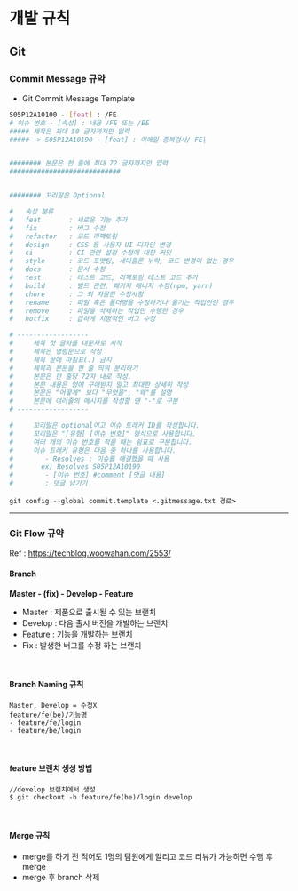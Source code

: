 # 개발 규칙 

## Git

### Commit Message 규약 

- Git Commit Message Template 

```bash
S05P12A10100 - [feat] : /FE
# 이슈 번호 - [속성] : 내용 /FE 또는 /BE
##### 제목은 최대 50 글자까지만 입력 
##### -> S05P12A10190 - [feat] : 이메일 중복검사/ FE|


######## 본문은 한 줄에 최대 72 글자까지만 입력 
############################


######## 꼬리말은 Optional 

#   속성 분류
#   feat       : 새로운 기능 추가
#   fix        : 버그 수정
#   refactor   : 코드 리팩토링
#   design     : CSS 등 사용자 UI 디자인 변경
#   ci         : CI 관련 설정 수정에 대한 커밋
#   style      : 코드 포맷팅, 세미콜론 누락, 코드 변경이 없는 경우
#   docs       : 문서 수정
#   test       : 테스트 코드, 리팩토링 테스트 코드 추가
#   build      : 빌드 관련, 패키지 매니저 수정(npm, yarn)
#   chore      : 그 외 자잘한 수정사항
#   rename     : 파일 혹은 폴더명을 수정하거나 옮기는 작업만인 경우
#   remove     : 파일을 삭제하는 작업만 수행한 경우
#   hotfix     : 급하게 치명적인 버그 수정

# ------------------
#     제목 첫 글자를 대문자로 시작 
#     제목은 명령문으로 작성 
#     제목 끝에 마침표(.) 금지
#     제목과 본문을 한 줄 띄워 분리하기
#     본문은 한 줄당 72자 내로 작성.
#     본문 내용은 양에 구애받지 말고 최대한 상세히 작성
#     본문은 "어떻게" 보다 "무엇을", "왜"를 설명
#     본문에 여러줄의 메시지를 작성할 땐 "-"로 구분
# ------------------

#     꼬리말은 optional이고 이슈 트래커 ID를 작성합니다.
#     꼬리말은 "[유형] [이슈 번호]" 형식으로 사용합니다.
#     여러 개의 이슈 번호를 적을 때는 쉼표로 구분합니다.
#     이슈 트래커 유형은 다음 중 하나를 사용합니다.
#        - Resolves : 이슈를 해결했을 때 사용
#       ex) Resolves S05P12A10190
#        - [이슈 번호] #comment [댓글 내용]
#        : 댓글 남기기 

```


```
git config --global commit.template <.gitmessage.txt 경로>
```




<hr>

### Git Flow 규약 

Ref : https://techblog.woowahan.com/2553/

#### Branch 

**Master - (fix) - Develop - Feature**
- Master : 제품으로 출시될 수 있는 브랜치
- Develop : 다음 출시 버전을 개발하는 브랜치
- Feature : 기능을 개발하는 브랜치
- Fix : 발생한 버그를 수정 하는 브랜치
<br>

#### Branch Naming 규칙
```
Master, Develop = 수정X
feature/fe(be)/기능명
- feature/fe/login
- feature/be/login
```
<br>

#### feature 브랜치 생성 방법

```
//develop 브랜치에서 생성
$ git checkout -b feature/fe(be)/login develop
```

<br>

#### Merge 규칙 
- merge를 하기 전 적어도 1명의 팀원에게 알리고 코드 리뷰가 가능하면 수행 후 merge
- merge 후 branch 삭제
